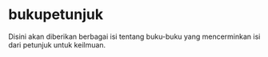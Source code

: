 bukupetunjuk
============
Disini akan diberikan berbagai isi tentang buku-buku yang mencerminkan isi dari petunjuk untuk keilmuan.
